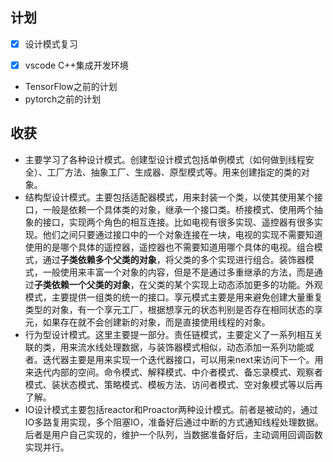 ## 计划

- [x] 设计模式复习
- [x] vscode C++集成开发环境


- TensorFlow之前的计划
- pytorch之前的计划



## 收获

* 主要学习了各种设计模式。创建型设计模式包括单例模式（如何做到线程安全）、工厂方法、抽象工厂、生成器、原型模式等。用来创建指定的类的对象。
* 结构型设计模式。主要包括适配器模式，用来封装一个类，以使其使用某个接口，一般是依赖一个具体类的对象，继承一个接口类。桥接模式、使用两个抽象的接口，实现两个角色的相互连接。比如电视有很多实现、遥控器有很多实现。他们之间只要通过接口中的一个对象连接在一块，电视的实现不需要知道使用的是哪个具体的遥控器，遥控器也不需要知道用哪个具体的电视。组合模式，通过**子类依赖多个父类的对象**，将父类的多个实现进行组合。装饰器模式，一般使用来丰富一个对象的内容，但是不是通过多重继承的方法，而是通过**子类依赖一个父类的对象**，在父类的某个实现上动态添加更多的功能。外观模式，主要提供一组类的统一的接口。享元模式主要是用来避免创建大量重复类型的对象，有一个享元工厂，根据想享元的状态判别是否存在相同状态的享元，如果存在就不会创建新的对象，而是直接使用线程的对象。
* 行为型设计模式。这里主要提一部分。责任链模式，主要定义了一系列相互关联的类，用来流水线处理数据，与装饰器模式相似，动态添加一系列功能或者。迭代器主要是用来实现一个迭代器接口，可以用来next来访问下一个。用来迭代内部的空间。命令模式、解释模式、中介者模式、备忘录模式、观察者模式、装状态模式、策略模式、模板方法、访问者模式、空对象模式等以后再了解。
* IO设计模式主要包括reactor和Proactor两种设计模式。前者是被动的，通过IO多路复用实现，多个阻塞IO，准备好后通过中断的方式通知线程处理数据。后者是用户自己实现的，维护一个队列，当数据准备好后，主动调用回调函数实现并行。

